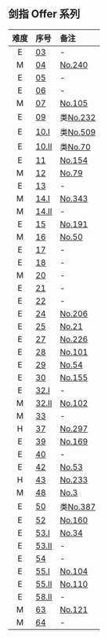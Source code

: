## 剑指 Offer 系列


| 难度 | 序号 | 备注 |
|:-:|:------|:-----|
| E | [03](https://leetcode-cn.com/problems/shu-zu-zhong-zhong-fu-de-shu-zi-lcof/) | - |
| M | [04](https://leetcode-cn.com/problems/er-wei-shu-zu-zhong-de-cha-zhao-lcof/) | [No.240](../256/240.md) |
| E | [05](https://leetcode-cn.com/problems/ti-huan-kong-ge-lcof/) | - |
| E | [06](https://leetcode-cn.com/problems/cong-wei-dao-tou-da-yin-lian-biao-lcof/) | - |
| M | [07](https://leetcode-cn.com/problems/zhong-jian-er-cha-shu-lcof/) | [No.105](../128/105.md) |
| E | [09](https://leetcode-cn.com/problems/yong-liang-ge-zhan-shi-xian-dui-lie-lcof/) | 类[No.232](../256/232.md) |
| E | [10.I](https://leetcode-cn.com/problems/fei-bo-na-qi-shu-lie-lcof/) | 类[No.509](../512/509.md) |
| E | [10.II](https://leetcode-cn.com/problems/qing-wa-tiao-tai-jie-wen-ti-lcof/) | 类[No.70](../128/70.md) |
| E | [11](https://leetcode-cn.com/problems/xuan-zhuan-shu-zu-de-zui-xiao-shu-zi-lcof/) | [No.154](../256/154.md) |
| M | [12](https://leetcode-cn.com/problems/ju-zhen-zhong-de-lu-jing-lcof/) | [No.79](../128/79.md) |
| E | [13](https://leetcode-cn.com/problems/ji-qi-ren-de-yun-dong-fan-wei-lcof/) | - |
| M | [14.I](https://leetcode-cn.com/problems/jian-sheng-zi-lcof/) | [No.343](../384/343.md) |
| M | [14.II](https://leetcode-cn.com/problems/jian-sheng-zi-ii-lcof/) | - |
| E | [15](https://leetcode-cn.com/problems/er-jin-zhi-zhong-1de-ge-shu-lcof/) | [No.191](../256/191.md) |
| M | [16](https://leetcode-cn.com/problems/shu-zhi-de-zheng-shu-ci-fang-lcof/) | [No.50](../128/50.md) |
| E | [17](https://leetcode-cn.com/problems/da-yin-cong-1dao-zui-da-de-nwei-shu-lcof/) | - |
| E | [18](https://leetcode-cn.com/problems/shan-chu-lian-biao-de-jie-dian-lcof/) | - |
| M | [20](https://leetcode-cn.com/problems/biao-shi-shu-zhi-de-zi-fu-chuan-lcof/solution/) | - |
| E | [21](https://leetcode-cn.com/problems/diao-zheng-shu-zu-shun-xu-shi-qi-shu-wei-yu-ou-shu-qian-mian-lcof/) | - |
| E | [22](https://leetcode-cn.com/problems/lian-biao-zhong-dao-shu-di-kge-jie-dian-lcof/) | - |
| E | [24](https://leetcode-cn.com/problems/fan-zhuan-lian-biao-lcof/) | [No.206](../256/206.md) |
| E | [25](https://leetcode-cn.com/problems/he-bing-liang-ge-pai-xu-de-lian-biao-lcof/) | [No.21](../128/21.md) |
| E | [27](https://leetcode-cn.com/problems/er-cha-shu-de-jing-xiang-lcof/) | [No.226](../256/226.md) |
| E | [28](https://leetcode-cn.com/problems/dui-cheng-de-er-cha-shu-lcof/) | [No.101](../128/101.md) |
| E | [29](https://leetcode-cn.com/problems/shun-shi-zhen-da-yin-ju-zhen-lcof/) | [No.54](../128/54.md) |
| E | [30](https://leetcode-cn.com/problems/bao-han-minhan-shu-de-zhan-lcof/) | [No.155](../256/155.md) |
| E | [32.I](https://leetcode-cn.com/problems/cong-shang-dao-xia-da-yin-er-cha-shu-lcof/) | - |
| M | [32.II](https://leetcode-cn.com/problems/cong-shang-dao-xia-da-yin-er-cha-shu-ii-lcof/) | [No.102](../128/102.md) |
| M | [33](https://leetcode-cn.com/problems/er-cha-sou-suo-shu-de-hou-xu-bian-li-xu-lie-lcof/) | - |
| H | [37](https://leetcode-cn.com/problems/xu-lie-hua-er-cha-shu-lcof/) | [No.297](../384/297.md) |
| E | [39](https://leetcode-cn.com/problems/shu-zu-zhong-chu-xian-ci-shu-chao-guo-yi-ban-de-shu-zi-lcof/) | [No.169](../256/169.md) |
| E | [40](https://leetcode-cn.com/problems/zui-xiao-de-kge-shu-lcof/) | - |
| E | [42](https://leetcode-cn.com/problems/lian-xu-zi-shu-zu-de-zui-da-he-lcof/) | [No.53](../128/53.md) |
| H | [43](https://leetcode-cn.com/problems/1nzheng-shu-zhong-1chu-xian-de-ci-shu-lcof/) | [No.233](../256/233.md) |
| M | [48](https://leetcode-cn.com/problems/zui-chang-bu-han-zhong-fu-zi-fu-de-zi-zi-fu-chuan-lcof/) | [No.3](../128/3.md) |
| E | [50](https://leetcode-cn.com/problems/di-yi-ge-zhi-chu-xian-yi-ci-de-zi-fu-lcof/) | 类[No.387](../512/387.md) |
| E | [52](https://leetcode-cn.com/problems/liang-ge-lian-biao-de-di-yi-ge-gong-gong-jie-dian-lcof/) | [No.160](../256/160.md) |
| E | [53.I](https://leetcode-cn.com/problems/zai-pai-xu-shu-zu-zhong-cha-zhao-shu-zi-lcof/) | [No.34](../128/34.md) |
| E | [53.II](https://leetcode-cn.com/problems/que-shi-de-shu-zi-lcof/) | - |
| E | [54](https://leetcode-cn.com/problems/er-cha-sou-suo-shu-de-di-kda-jie-dian-lcof/) | - |
| E | [55.I](https://leetcode-cn.com/problems/er-cha-shu-de-shen-du-lcof/) | [No.104](../128/104.md) |
| E | [55.II](https://leetcode-cn.com/problems/ping-heng-er-cha-shu-lcof/) | [No.110](../128/110.md) |
| E | [58.II](https://leetcode-cn.com/problems/zuo-xuan-zhuan-zi-fu-chuan-lcof/) | - |
| M | [63](https://leetcode-cn.com/problems/gu-piao-de-zui-da-li-run-lcof/) | [No.121](../128/121.md) |
| M | [64](https://leetcode-cn.com/problems/qiu-12n-lcof/) | - |